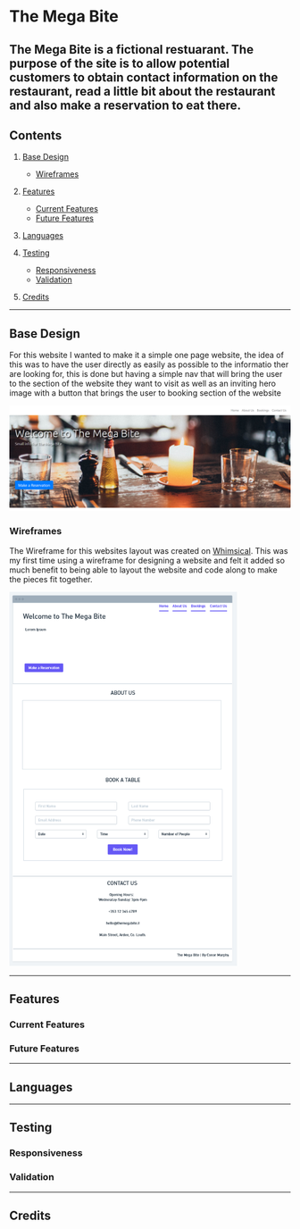 # The Mega Bite

The Mega Bite is a fictional restuarant. The purpose of the site is to allow potential customers to obtain contact information on the restaurant, read a little bit about the restaurant and also make a reservation to eat there.
----
## Contents
1. [Base Design](#Design "Goto Design")
    * [Wireframes](#Wireframes "Goto Wireframes")

2. [Features](#Features "Goto Features")
    * [Current Features](#Current-Features "Goto Current Features")
    * [Future Features](#Future-Features "Goto Future Features")

3. [Languages](#Languages "Goto Languages")

4. [Testing](#Testing "Goto Testing")
    * [Responsiveness](#Responsiveness "Goto Responsiveness")
    * [Validation](#Validation "Goto Validation")

5. [Credits](#Credits "Goto Credits")

----

## Base Design
For this website I wanted to make it a simple one page website, the idea of this was to have the user directly as easily as possible to the informatio ther are looking for, this is done but having a simple nav that will bring the user to the section of the website they want to visit as well as an inviting hero image with a button that brings the user to booking section of the website

![heroimage](/assets/images/hero.PNG)

### Wireframes
The Wireframe for this websites layout was created on [Whimsical](https://whimsical.com/). This was my first time using a wireframe for designing a website and felt it added so much benefit to being able to layout the website and code along to make the pieces fit together.

![wireframe](/assets/images/wireframe.PNG)

----

## Features

### Current Features

### Future Features

----

## Languages

----

## Testing

### Responsiveness

### Validation

----

## Credits